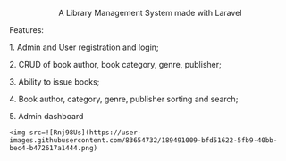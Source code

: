 <p align="center">A Library Management System made with Laravel</p>

Features:
    <p>1.  Admin and User registration and login;</p>
    <p>2.  CRUD of book author, book category, genre, publisher;</p>
    <p>3.  Ability to issue books;</p>
    <p>4.  Book author, category, genre, publisher sorting and search;</p>
    <p>5.  Admin dashboard</p>
    
    
    <img src=![Rnj98Us](https://user-images.githubusercontent.com/83654732/189491009-bfd51622-5fb9-40bb-bec4-b472617a1444.png)

    
   
